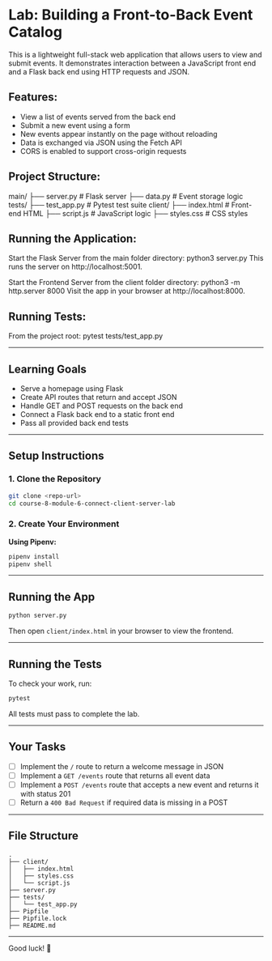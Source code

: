 # Lab: Building a Front-to-Back Event Catalog

This is a lightweight full-stack web application that allows users to view and submit events. It demonstrates interaction between a JavaScript front end and a Flask back end using HTTP requests and JSON.

## Features:
- View a list of events served from the back end
- Submit a new event using a form
- New events appear instantly on the page without reloading
- Data is exchanged via JSON using the Fetch API
- CORS is enabled to support cross-origin requests

## Project Structure:
main/
├── server.py          # Flask server
├── data.py            # Event storage logic
tests/
├── test_app.py        # Pytest test suite
client/
├── index.html         # Front-end HTML
├── script.js          # JavaScript logic
├── styles.css         # CSS styles

## Running the Application:
Start the Flask Server from the main folder directory:
    python3 server.py
This runs the server on http://localhost:5001.

Start the Frontend Server from the client folder directory:
    python3 -m http.server 8000
Visit the app in your browser at http://localhost:8000.

## Running Tests:
From the project root:
    pytest tests/test_app.py


-----------------------------------

## Learning Goals

- Serve a homepage using Flask
- Create API routes that return and accept JSON
- Handle GET and POST requests on the back end
- Connect a Flask back end to a static front end
- Pass all provided back end tests

---

## Setup Instructions

### 1. Clone the Repository

```bash
git clone <repo-url>
cd course-8-module-6-connect-client-server-lab
```

### 2. Create Your Environment

**Using Pipenv:**
```bash
pipenv install
pipenv shell
```

---

## Running the App

```bash
python server.py
```

Then open `client/index.html` in your browser to view the frontend.

---

## Running the Tests

To check your work, run:

```bash
pytest
```

All tests must pass to complete the lab.

---

## Your Tasks

- [ ] Implement the `/` route to return a welcome message in JSON
- [ ] Implement a `GET /events` route that returns all event data
- [ ] Implement a `POST /events` route that accepts a new event and returns it with status 201
- [ ] Return a `400 Bad Request` if required data is missing in a POST

---

## File Structure

```
.
├── client/
│   ├── index.html
│   ├── styles.css
│   └── script.js
├── server.py
├── tests/
│   └── test_app.py
├── Pipfile
├── Pipfile.lock
├── README.md
```

---

Good luck! 🚀
